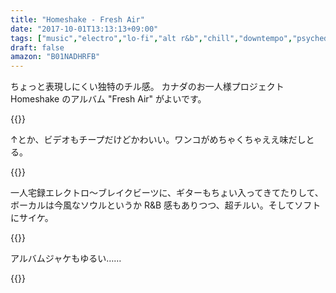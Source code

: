 ```yaml
---
title: "Homeshake - Fresh Air"
date: "2017-10-01T13:13:13+09:00"
tags: ["music","electro","lo-fi","alt r&b","chill","downtempo","psychedelic","2017"]
draft: false
amazon: "B01NADHRFB"
---
```


ちょっと表現しにくい独特のチル感。
カナダのお一人様プロジェクト Homeshake のアルバム "Fresh Air" がよいです。

{{<youtube src="0aOzT11GMKM" title="Homeshake - Every Single Thing">}}

↑とか、ビデオもチープだけどかわいい。ワンコがめちゃくちゃええ味だしとる。

{{<youtube src="9kHdsIAR5Ls" title="Homeshake - Khmlwugh">}}

一人宅録エレクトロ〜ブレイクビーツに、ギターもちょい入ってきてたりして、ボーカルは今風なソウルというか R&B 感もありつつ、超チルい。そしてソフトにサイケ。

{{<youtube src="S9mBjRCIN6Y" title="Getting Down Pt II (He's Cooling Down)">}}

アルバムジャケもゆるい……

{{<amazon asin="B01NADHRFB" title="Homeshake - Fresh Air">}}
